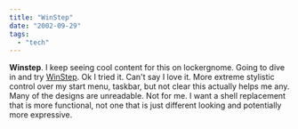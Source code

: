 ```yaml
---
title: "WinStep"
date: "2002-09-29"
tags: 
  - "tech"
---
```


**Winstep**. I keep seeing cool content for this on lockergnome. Going to dive in and try [WinStep](http://www.winstep.net/). Ok I tried it. Can't say I love it. More extreme stylistic control over my start menu, taskbar, but not clear this actually helps me any. Many of the designs are unreadable. Not for me. I want a shell replacement that is more functional, not one that is just different looking and potentially more expressive.
